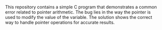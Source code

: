 This repository contains a simple C program that demonstrates a common error related to pointer arithmetic. The bug lies in the way the pointer is used to modify the value of the variable.  The solution shows the correct way to handle pointer operations for accurate results.
